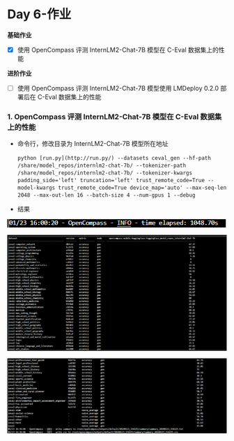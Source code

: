 # Day 6-作业

**基础作业**

- [x]  使用 OpenCompass 评测 InternLM2-Chat-7B 模型在 C-Eval 数据集上的性能

**进阶作业**

- [ ]  使用 OpenCompass 评测 InternLM2-Chat-7B 模型使用 LMDeploy 0.2.0 部署后在 C-Eval 数据集上的性能

### 1. OpenCompass 评测 InternLM2-Chat-7B 模型在 C-Eval 数据集上的性能

- 命令行，修改目录为 InternLM2-Chat-7B 模型所在地址
    
    `python [run.py](http://run.py/) --datasets ceval_gen --hf-path /share/model_repos/internlm2-chat-7b/ --tokenizer-path /share/model_repos/internlm2-chat-7b/ --tokenizer-kwargs padding_side='left' truncation='left' trust_remote_code=True --model-kwargs trust_remote_code=True device_map='auto' --max-seq-len 2048 --max-out-len 16 --batch-size 4 --num-gpus 1 --debug`
    
- 结果

![Untitled](../figs/d6_0/Untitled.png)

![Untitled](../figs/d6_0/Untitled%201.png)

![Untitled](../figs/d6_0/Untitled%202.png)
